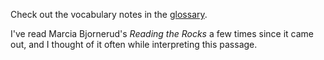 Check out the vocabulary notes in the [glossary](https://daoistic.ca/blog/glossary).

I've read Marcia Bjornerud's _Reading the Rocks_ a few times since it came out, and I thought of it often while interpreting this passage.
